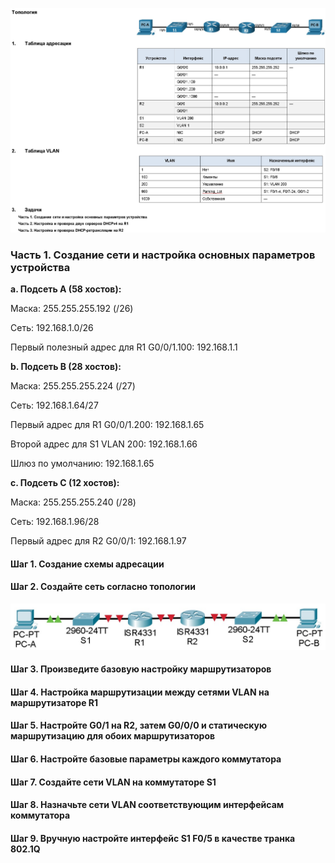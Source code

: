 ![](https://github.com/Adminkzn/Otus-Network-Engineer/blob/main/img/lab%208-1.jpg?raw=true)
### Часть 1.	Создание сети и настройка основных параметров устройства

**a. Подсеть A (58 хостов):**

Маска: 255.255.255.192 (/26)

Сеть: 192.168.1.0/26

Первый полезный адрес для R1 G0/0/1.100: 192.168.1.1

**b. Подсеть B (28 хостов):**

Маска: 255.255.255.224 (/27)

Сеть: 192.168.1.64/27

Первый адрес для R1 G0/0/1.200: 192.168.1.65

Второй адрес для S1 VLAN 200: 192.168.1.66

Шлюз по умолчанию: 192.168.1.65

**c. Подсеть C (12 хостов):**

Маска: 255.255.255.240 (/28)

Сеть: 192.168.1.96/28

Первый адрес для R2 G0/0/1: 192.168.1.97


#### Шаг 1.	Создание схемы адресации

#### Шаг 2.	Создайте сеть согласно топологии
![](https://github.com/Adminkzn/Otus-Network-Engineer/blob/main/img/lab%208-2.jpg?raw=true)
#### Шаг 3.	Произведите базовую настройку маршрутизаторов

#### Шаг 4.	Настройка маршрутизации между сетями VLAN на маршрутизаторе R1
#### Шаг 5.	Настройте G0/1 на R2, затем G0/0/0 и статическую маршрутизацию для обоих маршрутизаторов
#### Шаг 6.	Настройте базовые параметры каждого коммутатора
#### Шаг 7.	Создайте сети VLAN на коммутаторе S1
#### Шаг 8.	Назначьте сети VLAN соответствующим интерфейсам коммутатора
#### Шаг 9.	Вручную настройте интерфейс S1 F0/5 в качестве транка 802.1Q
